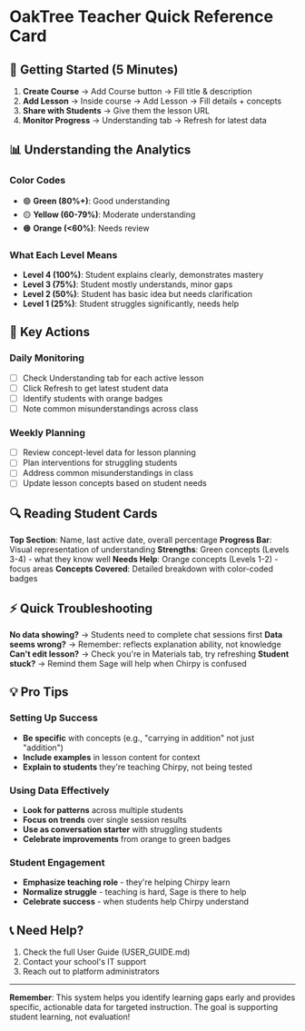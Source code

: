 # OakTree Teacher Quick Reference Card

## 🚀 Getting Started (5 Minutes)
1. **Create Course** → Add Course button → Fill title & description
2. **Add Lesson** → Inside course → Add Lesson → Fill details + concepts
3. **Share with Students** → Give them the lesson URL
4. **Monitor Progress** → Understanding tab → Refresh for latest data

## 📊 Understanding the Analytics

### Color Codes
- 🟢 **Green (80%+)**: Good understanding
- 🟡 **Yellow (60-79%)**: Moderate understanding  
- 🟠 **Orange (<60%)**: Needs review

### What Each Level Means
- **Level 4 (100%)**: Student explains clearly, demonstrates mastery
- **Level 3 (75%)**: Student mostly understands, minor gaps
- **Level 2 (50%)**: Student has basic idea but needs clarification
- **Level 1 (25%)**: Student struggles significantly, needs help

## 🎯 Key Actions

### Daily Monitoring
- [ ] Check Understanding tab for each active lesson
- [ ] Click Refresh to get latest student data
- [ ] Identify students with orange badges
- [ ] Note common misunderstandings across class

### Weekly Planning
- [ ] Review concept-level data for lesson planning
- [ ] Plan interventions for struggling students
- [ ] Address common misunderstandings in class
- [ ] Update lesson concepts based on student needs

## 🔍 Reading Student Cards

**Top Section**: Name, last active date, overall percentage
**Progress Bar**: Visual representation of understanding
**Strengths**: Green concepts (Levels 3-4) - what they know well
**Needs Help**: Orange concepts (Levels 1-2) - focus areas
**Concepts Covered**: Detailed breakdown with color-coded badges

## ⚡ Quick Troubleshooting

**No data showing?** → Students need to complete chat sessions first
**Data seems wrong?** → Remember: reflects explanation ability, not knowledge
**Can't edit lesson?** → Check you're in Materials tab, try refreshing
**Student stuck?** → Remind them Sage will help when Chirpy is confused

## 💡 Pro Tips

### Setting Up Success
- **Be specific** with concepts (e.g., "carrying in addition" not just "addition")
- **Include examples** in lesson content for context
- **Explain to students** they're teaching Chirpy, not being tested

### Using Data Effectively
- **Look for patterns** across multiple students
- **Focus on trends** over single session results
- **Use as conversation starter** with struggling students
- **Celebrate improvements** from orange to green badges

### Student Engagement
- **Emphasize teaching role** - they're helping Chirpy learn
- **Normalize struggle** - teaching is hard, Sage is there to help
- **Celebrate success** - when students help Chirpy understand

## 📞 Need Help?
1. Check the full User Guide (USER_GUIDE.md)
2. Contact your school's IT support
3. Reach out to platform administrators

---

**Remember**: This system helps you identify learning gaps early and provides specific, actionable data for targeted instruction. The goal is supporting student learning, not evaluation! 